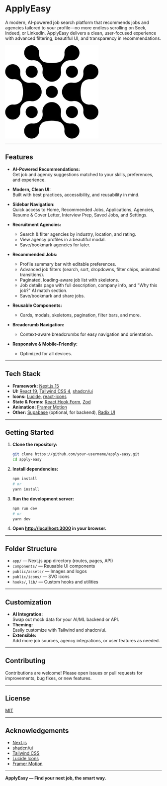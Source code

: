 # ApplyEasy

A modern, AI-powered job search platform that recommends jobs and agencies tailored to your profile—no more endless scrolling on Seek, Indeed, or LinkedIn. ApplyEasy delivers a clean, user-focused experience with advanced filtering, beautiful UI, and transparency in recommendations.

![ApplyEasy Logo](public/assets/logo.png)

---

## Features

- **AI-Powered Recommendations:**  
  Get job and agency suggestions matched to your skills, preferences, and experience.

- **Modern, Clean UI:**  
  Built with best practices, accessibility, and reusability in mind.

- **Sidebar Navigation:**  
  Quick access to Home, Recommended Jobs, Applications, Agencies, Resume & Cover Letter, Interview Prep, Saved Jobs, and Settings.

- **Recruitment Agencies:**

  - Search & filter agencies by industry, location, and rating.
  - View agency profiles in a beautiful modal.
  - Save/bookmark agencies for later.

- **Recommended Jobs:**

  - Profile summary bar with editable preferences.
  - Advanced job filters (search, sort, dropdowns, filter chips, animated transitions).
  - Paginated, loading-aware job list with skeletons.
  - Job details page with full description, company info, and "Why this job?" AI match section.
  - Save/bookmark and share jobs.

- **Reusable Components:**

  - Cards, modals, skeletons, pagination, filter bars, and more.

- **Breadcrumb Navigation:**

  - Context-aware breadcrumbs for easy navigation and orientation.

- **Responsive & Mobile-Friendly:**
  - Optimized for all devices.

---

## Tech Stack

- **Framework:** [Next.js 15](https://nextjs.org/)
- **UI:** [React 19](https://react.dev/), [Tailwind CSS 4](https://tailwindcss.com/), [shadcn/ui](https://ui.shadcn.com/)
- **Icons:** [Lucide](https://lucide.dev/), [react-icons](https://react-icons.github.io/react-icons/)
- **State & Forms:** [React Hook Form](https://react-hook-form.com/), [Zod](https://zod.dev/)
- **Animation:** [Framer Motion](https://www.framer.com/motion/)
- **Other:** [Supabase](https://supabase.com/) (optional, for backend), [Radix UI](https://www.radix-ui.com/)

---

## Getting Started

1. **Clone the repository:**

   ```bash
   git clone https://github.com/your-username/apply-easy.git
   cd apply-easy
   ```

2. **Install dependencies:**

   ```bash
   npm install
   # or
   yarn install
   ```

3. **Run the development server:**

   ```bash
   npm run dev
   # or
   yarn dev
   ```

4. **Open [http://localhost:3000](http://localhost:3000) in your browser.**

---

## Folder Structure

- `app/` — Next.js app directory (routes, pages, API)
- `components/` — Reusable UI components
- `public/assets/` — Images and logos
- `public/icons/` — SVG icons
- `hooks/`, `lib/` — Custom hooks and utilities

---

## Customization

- **AI Integration:**  
  Swap out mock data for your AI/ML backend or API.
- **Theming:**  
  Easily customize with Tailwind and shadcn/ui.
- **Extensible:**  
  Add more job sources, agency integrations, or user features as needed.

---

## Contributing

Contributions are welcome! Please open issues or pull requests for improvements, bug fixes, or new features.

---

## License

[MIT](LICENSE)

---

## Acknowledgements

- [Next.js](https://nextjs.org/)
- [shadcn/ui](https://ui.shadcn.com/)
- [Tailwind CSS](https://tailwindcss.com/)
- [Lucide Icons](https://lucide.dev/)
- [Framer Motion](https://www.framer.com/motion/)

---

**ApplyEasy — Find your next job, the smart way.**
